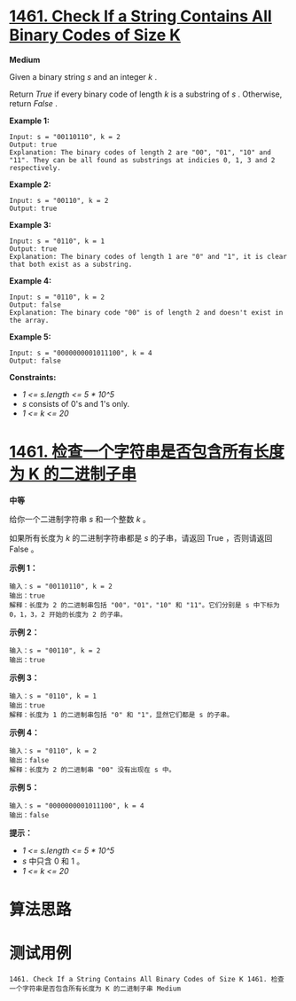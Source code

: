 # [1461. Check If a String Contains All Binary Codes of Size K][enTitle]

**Medium**

Given a binary string  *s*  and an integer  *k* .

Return  *True*  if every binary code of length  *k*  is a substring of  *s* . Otherwise, return  *False* .



**Example 1:** 

```
Input: s = "00110110", k = 2
Output: true
Explanation: The binary codes of length 2 are "00", "01", "10" and "11". They can be all found as substrings at indicies 0, 1, 3 and 2 respectively.

```

**Example 2:** 

```
Input: s = "00110", k = 2
Output: true

```

**Example 3:** 

```
Input: s = "0110", k = 1
Output: true
Explanation: The binary codes of length 1 are "0" and "1", it is clear that both exist as a substring. 

```

**Example 4:** 

```
Input: s = "0110", k = 2
Output: false
Explanation: The binary code "00" is of length 2 and doesn't exist in the array.

```

**Example 5:** 

```
Input: s = "0000000001011100", k = 4
Output: false

```



**Constraints:** 

-  *1 <= s.length <= 5 * 10^5*  
-  *s*  consists of 0's and 1's only. 
-  *1 <= k <= 20* 


# [1461. 检查一个字符串是否包含所有长度为 K 的二进制子串][cnTitle]

**中等**

给你一个二进制字符串  *s*  和一个整数  *k*  。

如果所有长度为  *k*  的二进制字符串都是  *s*  的子串，请返回 True ，否则请返回 False 。



**示例 1：** 

```
输入：s = "00110110", k = 2
输出：true
解释：长度为 2 的二进制串包括 "00"，"01"，"10" 和 "11"。它们分别是 s 中下标为 0，1，3，2 开始的长度为 2 的子串。

```

**示例 2：** 

```
输入：s = "00110", k = 2
输出：true

```

**示例 3：** 

```
输入：s = "0110", k = 1
输出：true
解释：长度为 1 的二进制串包括 "0" 和 "1"，显然它们都是 s 的子串。

```

**示例 4：** 

```
输入：s = "0110", k = 2
输出：false
解释：长度为 2 的二进制串 "00" 没有出现在 s 中。

```

**示例 5：** 

```
输入：s = "0000000001011100", k = 4
输出：false

```



**提示：** 

-  *1 <= s.length <= 5 * 10^5*  
-  *s*  中只含 0 和 1 。 
-  *1 <= k <= 20* 




# 算法思路

# 测试用例
```
1461. Check If a String Contains All Binary Codes of Size K 1461. 检查一个字符串是否包含所有长度为 K 的二进制子串 Medium
```

[enTitle]: https://leetcode.com/problems/check-if-a-string-contains-all-binary-codes-of-size-k/
[cnTitle]: https://leetcode-cn.com/problems/check-if-a-string-contains-all-binary-codes-of-size-k/
